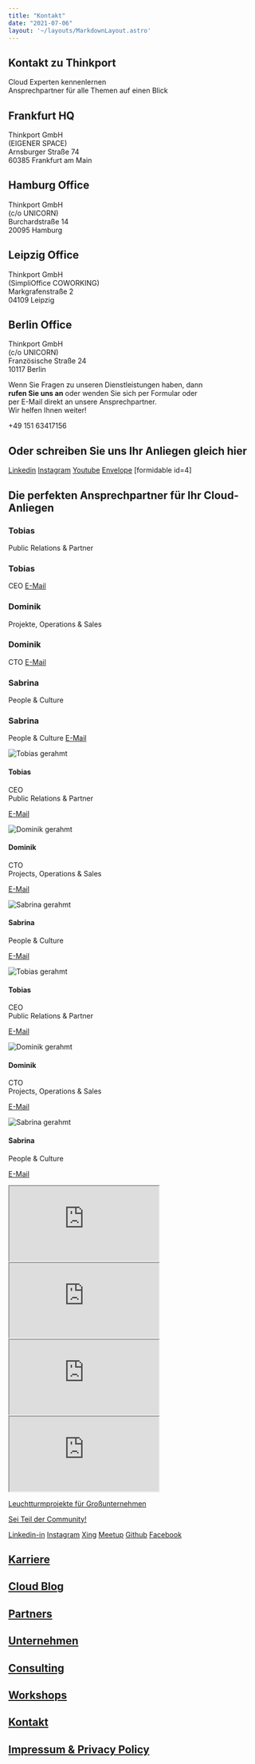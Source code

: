 ```yaml
---
title: "Kontakt"
date: "2021-07-06"
layout: '~/layouts/MarkdownLayout.astro'
---
```


## Kontakt zu Thinkport

Cloud Experten kennenlernen  
Ansprechpartner für alle Themen auf einen Blick

## Frankfurt HQ

Thinkport GmbH  
(EIGENER SPACE)  
Arnsburger Straße 74  
60385 Frankfurt am Main

## Hamburg Office

Thinkport GmbH  
(c/o UNICORN)  
Burchardstraße 14  
20095 Hamburg

## Leipzig Office

Thinkport GmbH  
(SimpliOffice COWORKING)  
Markgrafenstraße 2  
04109 Leipzig

## Berlin Office

Thinkport GmbH  
(c/o UNICORN)  
Französische Straße 24  
10117 Berlin

Wenn Sie Fragen zu unseren Dienstleistungen haben, dann  
**rufen Sie uns an** oder wenden Sie sich per Formular oder  
per E-Mail direkt an unsere Ansprechpartner.  
Wir helfen Ihnen weiter!

+49 151 63417156

## Oder schreiben Sie uns Ihr Anliegen gleich hier

[Linkedin](https://www.linkedin.com/company/11759873) [Instagram](https://www.instagram.com/thinkport/) [Youtube](https://www.youtube.com/channel/UCnke3WYRT6bxuMK2t4jw2qQ) [Envelope](mailto:tdrechsel@thinkport.digital) \[formidable id=4\]

## Die perfekten Ansprechpartner für Ihr Cloud-Anliegen

### Tobias

Public Relations & Partner

### Tobias

CEO [E-Mail](mailto:tdrechsel@thinkport.digital)

### Dominik

Projekte, Operations & Sales

### Dominik

CTO [E-Mail](mailto:dfries@thinkport.digital)

### Sabrina

People & Culture

### Sabrina

People & Culture [E-Mail](mailto:snorrenbrock@thinkport.digital) 

![Tobias gerahmt](images/Tobias_mH.png)

#### Tobias

CEO  
Public Relations & Partner

[E-Mail](mailto:tdrechsel@thinkport.digital) 

![Dominik gerahmt](images/Dominik_mH-2.png)

#### Dominik

CTO  
Projects, Operations & Sales

[E-Mail](mailto:dfries@thinkport.digital) 

![Sabrina gerahmt](images/Sabrina_mH.png)

#### Sabrina

  
People & Culture

[E-Mail](mailto:snorrenbrock@thinkport.digital) 

![Tobias gerahmt](images/Tobias_mH.png)

#### Tobias

CEO  
Public Relations & Partner

[E-Mail](mailto:tdrechsel@thinkport.digital) 

![Dominik gerahmt](images/Dominik_mH-2.png)

#### Dominik

CTO  
Projects, Operations & Sales

[E-Mail](mailto:dfries@thinkport.digital) 

![Sabrina gerahmt](images/Sabrina_mH.png)

#### Sabrina

  
People & Culture

[E-Mail](mailto:snorrenbrock@thinkport.digital)

<iframe loading="lazy" src="https://maps.google.com/maps?q=Arnsburger%20Stra%C3%9Fe%2074%2C%2060385%20Frankfurt%20am%20Main&amp; t=m&amp; z=13&amp; output=embed&amp; iwloc=near" title="Arnsburger Straße 74, 60385 Frankfurt am Main" aria-label="Arnsburger Straße 74, 60385 Frankfurt am Main"></iframe>

<iframe loading="lazy" src="https://maps.google.com/maps?q=Burchardstra%C3%9Fe%2014%2C%2020095%20Hamburg&amp; t=m&amp; z=13&amp; output=embed&amp; iwloc=near" title="Burchardstraße 14, 20095 Hamburg" aria-label="Burchardstraße 14, 20095 Hamburg"></iframe>

<iframe loading="lazy" src="https://maps.google.com/maps?q=Markgrafenstra%C3%9Fe%202%2C%2004109%20Leipzig&amp; t=m&amp; z=13&amp; output=embed&amp; iwloc=near" title="Markgrafenstraße 2, 04109 Leipzig" aria-label="Markgrafenstraße 2, 04109 Leipzig"></iframe>

<iframe loading="lazy" src="https://maps.google.com/maps?q=Franz%C3%B6sische%20Stra%C3%9Fe%2024%2C%2010117%20Berlin&amp; t=m&amp; z=14&amp; output=embed&amp; iwloc=near" title="Französische Straße 24, 10117 Berlin" aria-label="Französische Straße 24, 10117 Berlin"></iframe>

[Leuchtturmprojekte für Großunternehmen](https://thinkport.digital/)

[Sei Teil der Community!](https://thinkport.digital/karriere)

[Linkedin-in](https://www.linkedin.com/company/11759873) [Instagram](https://www.instagram.com/thinkport/) [Xing](https://www.xing.com/companies/thinkportgmbh) [Meetup](https://www.meetup.com/de-DE/Terraform-User-Group-Frankfurt) [Github](https://github.com/thinkportRepo) [Facebook](https://www.facebook.com/thinkport.digital)

## [Karriere](https://thinkport.digital/karriere)

## [Cloud Blog](https://thinkport.digital/blog/)

## [Partners](https://thinkport.digital/cloud-partner/)

## [Unternehmen](https://thinkport.digital/unternehmen)

## [Consulting](https://thinkport.digital/cloud-consulting-fur-grosunternehmen)

## [Workshops](https://thinkport.digital/workshops)

## [Kontakt](https://thinkport.digital/kontaktieren)

## [Impressum & Privacy Policy](https://thinkport.digital/legal-notice)
